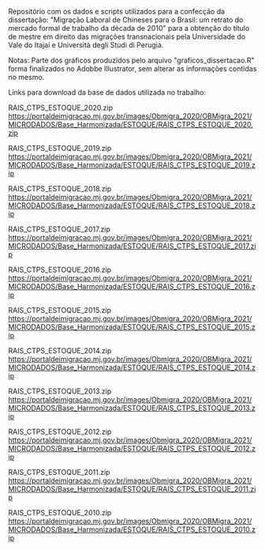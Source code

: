 Repositório com os dados e scripts utilizados para a confecção da dissertação:
"Migração Laboral de Chineses para o Brasil: um retrato do mercado formal de trabalho da década de 2010"
para a obtenção do título de mestre em direito das migrações transnacionais pela Universidade do Vale do Itajaí e Università degli Studi di Perugia.

Notas:
Parte dos gráficos produzidos pelo arquivo "graficos_dissertacao.R" forma finalizados no Adobbe Illustrator, sem alterar as informações contidas no mesmo.

Links para download da base de dados utilizada no trabalho:

RAIS_CTPS_ESTOQUE_2020.zip
https://portaldeimigracao.mj.gov.br/images/Obmigra_2020/OBMigra_2021/MICRODADOS/Base_Harmonizada/ESTOQUE/RAIS_CTPS_ESTOQUE_2020.zip

RAIS_CTPS_ESTOQUE_2019.zip
https://portaldeimigracao.mj.gov.br/images/Obmigra_2020/OBMigra_2021/MICRODADOS/Base_Harmonizada/ESTOQUE/RAIS_CTPS_ESTOQUE_2019.zip

RAIS_CTPS_ESTOQUE_2018.zip
https://portaldeimigracao.mj.gov.br/images/Obmigra_2020/OBMigra_2021/MICRODADOS/Base_Harmonizada/ESTOQUE/RAIS_CTPS_ESTOQUE_2018.zip

RAIS_CTPS_ESTOQUE_2017.zip
https://portaldeimigracao.mj.gov.br/images/Obmigra_2020/OBMigra_2021/MICRODADOS/Base_Harmonizada/ESTOQUE/RAIS_CTPS_ESTOQUE_2017.zip

RAIS_CTPS_ESTOQUE_2016.zip
https://portaldeimigracao.mj.gov.br/images/Obmigra_2020/OBMigra_2021/MICRODADOS/Base_Harmonizada/ESTOQUE/RAIS_CTPS_ESTOQUE_2016.zip

RAIS_CTPS_ESTOQUE_2015.zip
https://portaldeimigracao.mj.gov.br/images/Obmigra_2020/OBMigra_2021/MICRODADOS/Base_Harmonizada/ESTOQUE/RAIS_CTPS_ESTOQUE_2015.zip

RAIS_CTPS_ESTOQUE_2014.zip
https://portaldeimigracao.mj.gov.br/images/Obmigra_2020/OBMigra_2021/MICRODADOS/Base_Harmonizada/ESTOQUE/RAIS_CTPS_ESTOQUE_2014.zip

RAIS_CTPS_ESTOQUE_2013.zip
https://portaldeimigracao.mj.gov.br/images/Obmigra_2020/OBMigra_2021/MICRODADOS/Base_Harmonizada/ESTOQUE/RAIS_CTPS_ESTOQUE_2013.zip

RAIS_CTPS_ESTOQUE_2012.zip
https://portaldeimigracao.mj.gov.br/images/Obmigra_2020/OBMigra_2021/MICRODADOS/Base_Harmonizada/ESTOQUE/RAIS_CTPS_ESTOQUE_2012.zip

RAIS_CTPS_ESTOQUE_2011.zip
https://portaldeimigracao.mj.gov.br/images/Obmigra_2020/OBMigra_2021/MICRODADOS/Base_Harmonizada/ESTOQUE/RAIS_CTPS_ESTOQUE_2011.zip

RAIS_CTPS_ESTOQUE_2010.zip
https://portaldeimigracao.mj.gov.br/images/Obmigra_2020/OBMigra_2021/MICRODADOS/Base_Harmonizada/ESTOQUE/RAIS_CTPS_ESTOQUE_2010.zip
